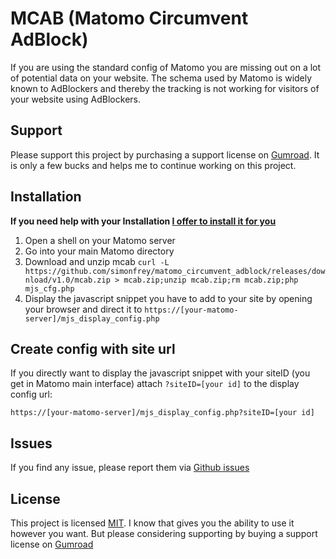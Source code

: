 # MCAB (Matomo Circumvent AdBlock)

If you are using the standard config of Matomo you are missing out on a lot of potential data on your website. The schema used by Matomo is widely known to AdBlockers and thereby the tracking is not working for visitors of your website using AdBlockers.

## Support

Please support this project by purchasing a support license on [Gumroad](https://gum.co/matomo_circumvent_adblock). It is only a few bucks and helps me to continue working on this project. 


## Installation

**If you need help with your Installation [I offer to install it for you](https://gum.co/matomo_circumvent_adblock)**

1) Open a shell on your Matomo server
2) Go into your main Matomo directory
3) Download and unzip mcab `curl -L https://github.com/simonfrey/matomo_circumvent_adblock/releases/download/v1.0/mcab.zip > mcab.zip;unzip mcab.zip;rm mcab.zip;php mjs_cfg.php`
4) Display the javascript snippet you have to add to your site by opening your browser and direct it to `https://[your-matomo-server]/mjs_display_config.php`

## Create config with site url

If you directly want to display the javascript snippet with your siteID (you get in Matomo main interface) attach `?siteID=[your id]` to the display config url:
```
https://[your-matomo-server]/mjs_display_config.php?siteID=[your id]
```

## Issues
If you find any issue, please report them via [Github issues](https://github.com/simonfrey/matomo_circumvent_adblock/issues)

## License

This project is licensed [MIT](https://github.com/simonfrey/matomo_circumvent_adblock/blob/master/LICENSE). I know that gives you the ability to use it however you want. But please considering supporting by buying a support license on [Gumroad](https://gum.co/matomo_circumvent_adblock)